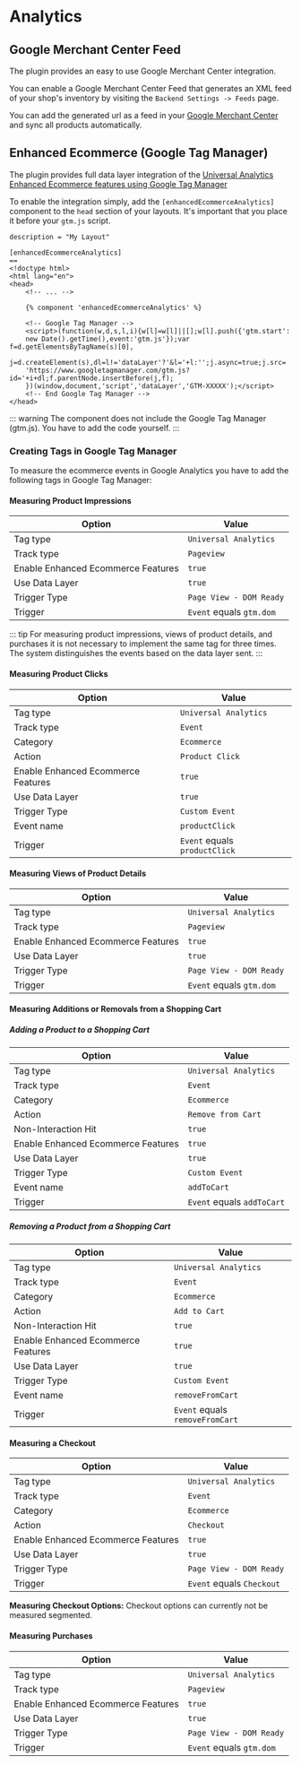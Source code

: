 # Analytics

## Google Merchant Center Feed

The plugin provides an easy to use Google Merchant Center integration.

You can enable a Google Merchant Center Feed that generates an XML 
feed of your shop's inventory by visiting the `Backend Settings -> Feeds` page.

You can add the generated url as a feed in your 
[Google Merchant Center](https://merchants.google.com/) and sync all 
products automatically.

## Enhanced Ecommerce (Google Tag Manager)

The plugin provides full data layer integration of the
[Universal Analytics Enhanced Ecommerce features using Google Tag Manager](https://developers.google.com/tag-manager/enhanced-ecommerce) 

To enable the integration simply, add the `[enhancedEcommerceAnalytics]` component 
to the `head` section of your layouts. It's important that you place
it before your `gtm.js` script.

```twig
description = "My Layout"

[enhancedEcommerceAnalytics]
==
<!doctype html>
<html lang="en">
<head>
    <!-- ... -->
    
    {% component 'enhancedEcommerceAnalytics' %}
    
    <!-- Google Tag Manager -->
    <script>(function(w,d,s,l,i){w[l]=w[l]||[];w[l].push({'gtm.start':
    new Date().getTime(),event:'gtm.js'});var f=d.getElementsByTagName(s)[0],
    j=d.createElement(s),dl=l!='dataLayer'?'&l='+l:'';j.async=true;j.src=
    'https://www.googletagmanager.com/gtm.js?id='+i+dl;f.parentNode.insertBefore(j,f);
    })(window,document,'script','dataLayer','GTM-XXXXX');</script>
    <!-- End Google Tag Manager -->
</head>
```

::: warning
The component does not include the Google Tag Manager (gtm.js).
You have to add the code yourself. 
:::

### Creating Tags in Google Tag Manager

To measure the ecommerce events in Google Analytics you have to add the following tags in Google Tag Manager:

#### Measuring Product Impressions

Option | Value
--- | ---
Tag type | `Universal Analytics`
Track type | `Pageview`
Enable Enhanced Ecommerce Features | `true`
Use Data Layer | `true`
Trigger Type | `Page View - DOM Ready`
Trigger | `Event` equals `gtm.dom`

::: tip
For measuring product impressions, views of product details, and purchases it is not necessary to implement the same tag for three times. The system distinguishes the events based on the data layer sent.
:::

#### Measuring Product Clicks

Option | Value
--- | ---
Tag type | `Universal Analytics`
Track type | `Event`
Category | `Ecommerce`
Action | `Product Click`
Enable Enhanced Ecommerce Features | `true`
Use Data Layer | `true`
Trigger Type | `Custom Event`
Event name | `productClick`
Trigger | `Event` equals `productClick`

#### Measuring Views of Product Details

Option | Value
--- | ---
Tag type | `Universal Analytics`
Track type | `Pageview`
Enable Enhanced Ecommerce Features | `true`
Use Data Layer | `true`
Trigger Type | `Page View - DOM Ready`
Trigger | `Event` equals `gtm.dom`

#### Measuring Additions or Removals from a Shopping Cart

##### Adding a Product to a Shopping Cart

Option | Value
--- | ---
Tag type | `Universal Analytics`
Track type | `Event`
Category | `Ecommerce`
Action | `Remove from Cart`
Non-Interaction Hit | `true`
Enable Enhanced Ecommerce Features | `true`
Use Data Layer | `true`
Trigger Type | `Custom Event`
Event name | `addToCart`
Trigger | `Event` equals `addToCart`

##### Removing a Product from a Shopping Cart

Option | Value
--- | ---
Tag type | `Universal Analytics`
Track type | `Event`
Category | `Ecommerce`
Action | `Add to Cart`
Non-Interaction Hit | `true`
Enable Enhanced Ecommerce Features | `true`
Use Data Layer | `true`
Trigger Type | `Custom Event`
Event name | `removeFromCart`
Trigger | `Event` equals `removeFromCart`

#### Measuring a Checkout

Option | Value
--- | ---
Tag type | `Universal Analytics`
Track type | `Event`
Category | `Ecommerce`
Action | `Checkout`
Enable Enhanced Ecommerce Features | `true`
Use Data Layer | `true`
Trigger Type | `Page View - DOM Ready`
Trigger | `Event` equals `Checkout`


**Measuring Checkout Options:** Checkout options can currently not be measured segmented.


#### Measuring Purchases

Option | Value
--- | ---
Tag type | `Universal Analytics`
Track type | `Pageview`
Enable Enhanced Ecommerce Features | `true`
Use Data Layer | `true`
Trigger Type | `Page View - DOM Ready`
Trigger | `Event` equals `gtm.dom`